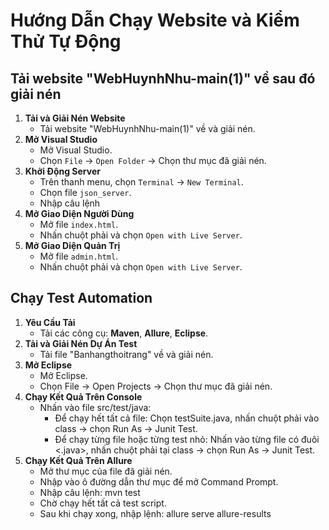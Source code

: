 # Hướng Dẫn Chạy Website và Kiểm Thử Tự Động
## Tải website "WebHuynhNhu-main(1)" về sau đó giải nén
1. **Tải và Giải Nén Website**
   - Tải website "WebHuynhNhu-main(1)" về và giải nén.
2. **Mở Visual Studio**
   - Mở Visual Studio.
   - Chọn `File` -> `Open Folder` -> Chọn thư mục đã giải nén.
3. **Khởi Động Server**
   - Trên thanh menu, chọn `Terminal` -> `New Terminal`.
   - Chọn file `json_server`.
   - Nhập câu lệnh <npm start>
4. **Mở Giao Diện Người Dùng**
   - Mở file `index.html`.
   - Nhấn chuột phải và chọn `Open with Live Server`.
5. **Mở Giao Diện Quản Trị**
   - Mở file `admin.html`.
   - Nhấn chuột phải và chọn `Open with Live Server`.
     
## Chạy Test Automation
1. **Yêu Cầu Tải**
   - Tải các công cụ: **Maven**, **Allure**, **Eclipse**.
2. **Tải và Giải Nén Dự Án Test**
   - Tải file "Banhangthoitrang" về và giải nén.
3. **Mở Eclipse**
   - Mở Eclipse.
   - Chọn File -> Open Projects -> Chọn thư mục đã giải nén.
4. **Chạy Kết Quả Trên Console**
   - Nhấn vào file src/test/java:
     - Để chạy hết tất cả file: Chọn testSuite.java, nhấn chuột phải vào class -> chọn Run As -> Junit Test.
     - Để chạy từng file hoặc từng test nhỏ: Nhấn vào từng file có đuôi <.java>, nhấn chuột phải tại class -> chọn Run As -> Junit Test.
5. **Chạy Kết Quả Trên Allure**
   - Mở thư mục của file đã giải nén.
   - Nhập <cmd> vào ô đường dẫn thư mục để mở Command Prompt.
   - Nhập câu lệnh: mvn test
   - Chờ chạy hết tất cả test script.
   - Sau khi chạy xong, nhập lệnh: allure serve allure-results
     
